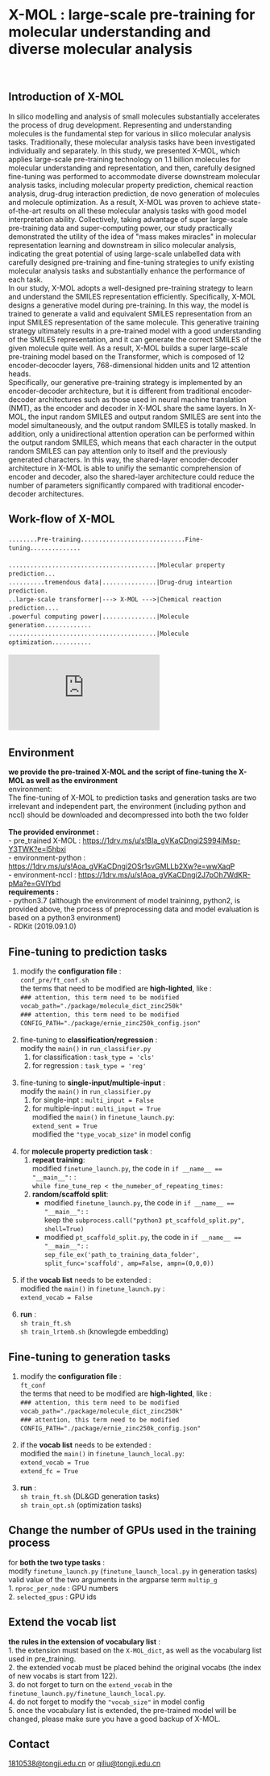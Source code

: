 # X-MOL : large-scale pre-training for molecular understanding and diverse molecular analysis

<br>

## Introduction of X-MOL

In silico modelling and analysis of small molecules substantially accelerates the process of drug development. Representing and understanding molecules is the fundamental step for various in silico molecular analysis tasks. Traditionally, these molecular analysis tasks have been investigated individually and separately. In this study, we presented X-MOL, which applies large-scale pre-training technology on 1.1 billion molecules for molecular understanding and representation, and then, carefully designed fine-tuning was performed to accommodate diverse downstream molecular analysis tasks, including molecular property prediction, chemical reaction analysis, drug-drug interaction prediction, de novo generation of molecules and molecule optimization. As a result, X-MOL was proven to achieve state-of-the-art results on all these molecular analysis tasks with good model interpretation ability. Collectively, taking advantage of super large-scale pre-training data and super-computing power, our study practically demonstrated the utility of the idea of "mass makes miracles" in molecular representation learning and downstream in silico molecular analysis, indicating the great potential of using large-scale unlabelled data with carefully designed pre-training and fine-tuning strategies to unify existing molecular analysis tasks and substantially enhance the performance of each task. <br>
 In our study, X-MOL adopts a well-designed pre-training strategy to learn and understand the SMILES representation efficiently. Specifically, X-MOL designs a generative model during pre-training. In this way, the model is trained to generate a valid and equivalent SMILES representation from an input SMILES representation of the same molecule. This generative training strategy ultimately results in a pre-trained model with a good understanding of the SMILES representation, and it can generate the correct SMILES of the given molecule quite well. As a result, X-MOL builds a super large-scale pre-training model based on the Transformer, which is composed of 12 encoder-decocder layers, 768-dimensional hidden units and 12 attention heads. <br>
Specifically, our generative pre-training strategy is implemented by an encoder-decoder architecture, but it is different from traditional encoder-decoder architectures such as those used in neural machine translation (NMT), as the encoder and decoder in X-MOL share the same layers. In X-MOL, the input random SMILES and output random SMILES are sent into the model simultaneously, and the output random SMILES is totally masked. In addition, only a unidirectional attention operation can be performed within the output random SMILES, which means that each character in the output random SMILES can pay attention only to itself and the previously generated characters. In this way, the shared-layer encoder-decoder architecture in X-MOL is able to unifiy the semantic comprehension of encoder and decoder, also the shared-layer architecture could reduce the number of parameters significantly compared with traditional encoder-decoder architectures. <br>

## Work-flow of X-MOL
`........Pre-training.............................Fine-tuning..............` <br>
<br>
`.........................................|Molecular property prediction...` <br>
`..........tremendous data|...............|Drug-drug inteartion prediction.` <br>
`..large-scale transformer|---> X-MOL --->|Chemical reaction prediction....` <br>
`.powerful computing power|...............|Molecule generation.............` <br>
`.........................................|Molecule optimization...........` <br>
<br>
![image](https://github.com/bm2-lab/X-MOL/blob/main/images/fig-1_r.pdf) <br>
## Environment
**we provide the pre-trained X-MOL and the script of fine-tuning the X-MOL as well as the environment** <br>
environment: <br>
The fine-tuning of X-MOL to prediction tasks and generation tasks are two irrelevant and independent part, the environment (including python and nccl) should be downloaded and decompressed into both the two folder <br>
<br>
**The provided environmet :** <br>
    - pre_trained X-MOL : https://1drv.ms/u/s!BIa_gVKaCDngi2S994lMsp-Y3TWK?e=l5hbxi <br>
    - environment-python : https://1drv.ms/u/s!Aoa_gVKaCDngi2OSr1svGMLLb2Xw?e=wwXaqP <br>
    - environment-nccl : https://1drv.ms/u/s!Aoa_gVKaCDngi2J7pOh7WdKR-pMa?e=GVlYbd <br>
**requirements :** <br> 
    - python3.7 (although the environment of model traininng, python2, is provided above, the process of preprocessing data and model evaluation is based on a python3 environment) <br>
    - RDKit (2019.09.1.0) <br>

## Fine-tuning to prediction tasks
1. modify the **configuration file** : <br>
   `conf_pre/ft_conf.sh` <br>
   the terms that need to be modified are **high-lighted**, like : <br>
   `### attention, this term need to be modified` <br>
   `vocab_path="./package/molecule_dict_zinc250k"` <br>
   `### attention, this term need to be modified` <br>
   `CONFIG_PATH="./package/ernie_zinc250k_config.json"` <br>
   <br>
2. fine-tuning to **classification/regression** : <br>
   modify the `main()` in `run_classifier.py` <br>
   1. for classification : `task_type = 'cls'` <br>
   2. for regression : `task_type = 'reg'` <br>
      <br>
3. fine-tuning to **single-input/multiple-input** : <br>
   modify the `main()` in `run_classifier.py` <br>
   1. for single-inpt : `multi_input = False` <br>
   2. for multiple-input : `multi_input = True` <br>
      modified the `main()` in `finetune_launch.py`: <br>
      `extend_sent = True` <br>
      modified the `"type_vocab_size"` in model config <br>
      <br>
4. for **molecule property prediction task** : <br>
   1. **repeat training**: <br>
      modified `finetune_launch.py`, the code in `if __name__ == "__main__":` : <br>
      `while fine_tune_rep < the_numeber_of_repeating_times:` <br>
   2. **random/scaffold split**: <br>
      - modified `finetune_launch.py`, the code in `if __name__ == "__main__":` : <br>
         keep the `subprocess.call("python3 pt_scaffold_split.py", shell=True)` <br>
      - modified `pt_scaffold_split.py`, the code in `if __name__ == "__main__":` : <br>
         `sep_file_ex('path_to_training_data_folder', split_func='scaffold', amp=False, ampn=(0,0,0))` <br>
         <br>
5. if the **vocab list** needs to be extended :<br>
   modified the `main()` in `finetune_launch.py` : <br>
    `extend_vocab = False` <br>
   <br>
6. **run** : <br>
   `sh train_ft.sh` <br>
   `sh train_lrtemb.sh` (knowlegde embedding) <br>

## Fine-tuning to generation tasks

1. modify the **configuration file** : <br>
   `ft_conf` <br>
   the terms that need to be modified are **high-lighted**, like : <br>
   `### attention, this term need to be modified` <br>
   `vocab_path="./package/molecule_dict_zinc250k"` <br>
   `### attention, this term need to be modified` <br>
   `CONFIG_PATH="./package/ernie_zinc250k_config.json"` <br>
   <br>
2. if the **vocab list** needs to be extended : <br>
   modified the `main()` in `finetune_launch_local.py`: <br>
    `extend_vocab = True` <br>
    `extend_fc = True` <br>
   <br>
3. **run** : <br>
   `sh train_ft.sh` (DL&GD generation tasks) <br>
   `sh train_opt.sh` (optimization tasks) <br>

## Change the number of GPUs used in the training process

for **both the two type tasks** : <br>
modify `finetune_launch.py` (`finetune_launch_local.py` in generation tasks) <br>
valid value of the two arguments in the argparse term `multip_g` <br>
    1. `nproc_per_node` : GPU numbers <br>
    2. `selected_gpus` : GPU ids<br>

## Extend the vocab list
**the rules in the extension of vocabulary list** : <br>
    1. the extension must based on the `X-MOL_dict`, as well as the vocabularg list used in pre_training. <br>
    2. the extended vocab must be placed behind the original vocabs (the index of new vocabs is start from 122). <br>
    3. do not forget to turn on the `extend_vocab` in the `finetune_launch.py/finetune_launch_local.py`. <br>
    4. do not forget to modify the `"vocab_size"` in model config <br>
    5. once the vocabulary list is extended, the pre-trained model will be changed, please make sure you have a good backup of X-MOL. <br>

## Contact
1810538@tongji.edu.cn or qiliu@tongji.edu.cn

